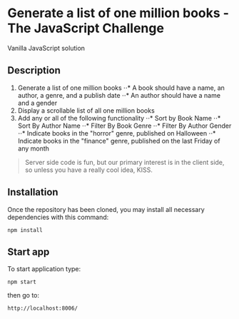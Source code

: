 # Generate a list of one million books - The JavaScript Challenge

Vanilla JavaScript solution

## Description

1. Generate a list of one million books
⋅⋅* A book should have a name, an author, a genre, and a publish date
⋅⋅* An author should have a name and a gender
2. Display a scrollable list of all one million books
3. Add any or all of the following functionality
⋅⋅* Sort by Book Name
⋅⋅* Sort By Author Name
⋅⋅* Filter By Book Genre
⋅⋅* Filter By Author Gender
⋅⋅* Indicate books in the "horror" genre, published on Halloween
⋅⋅* Indicate books in the "finance" genre, published on the last Friday of any month

> Server side code is fun, but our primary interest is in the client side, so unless you have a really cool idea, KISS.

## Installation

Once the repository has been cloned, you may install all necessary dependencies with this command:

``` npm install ```

## Start app

To start application type: 

``` npm start ```

then go to: 

``` http://localhost:8006/ ```